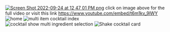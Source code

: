 [![Screen Shot 2022-09-24 at 12 47 01 PM png](https://user-images.githubusercontent.com/71961955/192116058-29259615-6fa8-4a31-bf71-ab7a9673ad0e.png)](https://www.youtube.com/embed/t6m1kv_9lWY)
click on image above for the full video or visit this link https://www.youtube.com/embed/t6m1kv_9lWY
![home ](https://user-images.githubusercontent.com/71961955/192121383-fc3f4aef-632c-4dc8-83f7-2f68b89c221b.png)
![multi item cocktail index](https://user-images.githubusercontent.com/71961955/192121444-c7cb8c7d-cc66-4c75-b6a6-4959ce0a9f9e.png)
![cocktail show multi ingredient selection](https://user-images.githubusercontent.com/71961955/192121449-8f0f6106-59f6-44d8-88b5-bf956d3645da.png)
![Shake cocktail card](https://user-images.githubusercontent.com/71961955/192121446-3bc3ce0d-0c97-4ace-93f3-3e5550fc3278.png)




